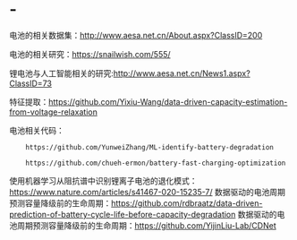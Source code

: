 # -

电池的相关数据集：http://www.aesa.net.cn/About.aspx?ClassID=200


电池的相关研究：https://snailwish.com/555/

锂电池与人工智能相关的研究:http://www.aesa.net.cn/News1.aspx?ClassID=73

特征提取：https://github.com/Yixiu-Wang/data-driven-capacity-estimation-from-voltage-relaxation

电池相关代码：

		https://github.com/YunweiZhang/ML-identify-battery-degradation
		
		https://github.com/chueh-ermon/battery-fast-charging-optimization

使用机器学习从阻抗谱中识别锂离子电池的退化模式：https://www.nature.com/articles/s41467-020-15235-7/
数据驱动的电池周期预测容量降级前的生命周期：https://github.com/rdbraatz/data-driven-prediction-of-battery-cycle-life-before-capacity-degradation
数据驱动的电池周期预测容量降级前的生命周期：https://github.com/YijinLiu-Lab/CDNet
